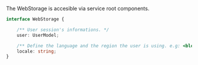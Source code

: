 The WebStorage is accesible via service root components.

```typescript
interface WebStorage {

    /** User session's informations. */
    user: UserModel;

    /** Define the language and the region the user is using. e.g: <blockquote>en-US<blockquote>. */
    locale: string;
}
```